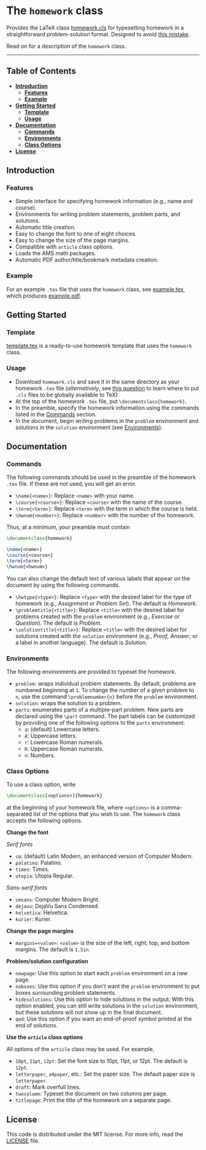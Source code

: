 # The `homework` class

Provides the LaTeX class [homework.cls](homework.cls) for typesetting homework
in a straightforward problem-solution format.
Designed to avoid [this mistake](http://tex.stackexchange.com/a/139878/23505).

Read on for a description of the `homework` class.

----


## Table of Contents

* [**Introduction**](#introduction)
  * [**Features**](#features)
  * [**Example**](#example)
* [**Getting Started**](#getting-started)
  * [**Template**](#template)
  * [**Usage**](#usage)
* [**Documentation**](#documentation)
  * [**Commands**](#commands)
  * [**Environments**](#environments)
  * [**Class Options**](#class-options)
* [**License**](#license)


## Introduction


### Features

* Simple interface for specifying homework information (e.g., name and course).
* Environments for writing problem statements, problem parts, and solutions.
* Automatic title creation.
* Easy to change the font to one of eight choices.
* Easy to change the size of the page margins.
* Compatible with `article` class options.
* Loads the AMS math packages.
* Automatic PDF author/title/bookmark metadata creation.


### Example

For an example `.tex` file that uses the `homework` class, see
[example.tex](example.tex), which produces [example.pdf](example.pdf).


## Getting Started


### Template

[template.tex](template.tex) is a ready-to-use homework template that uses the
`homework` class.


### Usage

* Download `homework.cls` and save it in the same directory as your homework
  `.tex` file (*alternatively*, see
  [this question](http://tex.stackexchange.com/questions/1137/) to learn where
  to put `.cls` files to be globally available to TeX)
* At the top of the homework `.tex` file, put `\documentclass{homework}`.
* In the preamble, specify the homework information using the commands listed in
  the [Commands](#commands) section.
* In the document, begin writing problems in the `problem` environment and
  solutions in the `solution` environment (see [Environments](#environments)).


## Documentation


### Commands

The following commands should be used in the preamble of the homework `.tex`
file.
If these are not used, you will get an error.

* `\name{<name>}`:
  Replace `<name>` with your name.
* `\course{<course>}`:
  Replace `<course>` with the name of the course.
* `\term{<term>}`:
  Replace `<term>` with the term in which the course is held.
* `\hwnum{<number>}`:
  Replace `<number>` with the number of the homework.

Thus, at a *minimum*, your preamble must contain

```tex
\documentclass{homework}

\name{<name>}
\course{<course>}
\term{<term>}
\hwnum{<hwnum>}
```

You can also change the default text of various labels that appear on the
document by using the following commands.

* `\hwtype{<type>}`:
  Replace `<type>` with the desired label for the type of homework (e.g.,
  *Assignment* or *Problem Set*).
  The default is *Homework*.
* `\problemtitle{<title>}`:
  Replace `<title>` with the desired label for problems created with the
  `problem` environment (e.g., *Exercise* or *Question*).
  The default is *Problem*.
* `\solutiontitle{<title>}`:
  Replace `<title>` with the desired label for solutions created with the
  `solution` environment (e.g., *Proof*, *Answer*, or a label in another
  language).
  The default is *Solution*.


### Environments

The following environments are provided to typeset the homework.

* `problem`:
  wraps individual problem statements.
  By default, problems are numbered beginning at `1`.
  To change the number of a given problem to `n`, use the command
  `\problemnumber{n}` before the `problem` environment.
* `solution`:
  wraps the solution to a problem.
* `parts`:
  enumerates parts of a multiple-part problem.
  New parts are declared using the `\part` command.
  The part labels can be customized by providing one of the following options to
  the `parts` environment:
    * `a`:
      (default) Lowercase letters.
    * `A`:
      Uppercase letters.
    * `r`:
      Lowercase Roman numerals.
    * `R`:
      Uppercase Roman numerals.
    * `n`:
      Numbers.


### Class Options

To use a class option, write

```tex
\documentclass[<options>]{homework}
```

at the beginning of your homework file, where `<options>` is a comma-separated
list of the options that you wish to use.
The `homework` class accepts the following options.

**Change the font**

*Serif fonts*

* `cm`:
  (default) Latin Modern, an enhanced version of Computer Modern.
* `palatino`:
  Palatino.
* `times`:
  Times.
* `utopia`:
  Utopia Regular.

*Sans-serif fonts*

* `cmsans`:
  Computer Modern Bright.
* `dejavu`:
  DejaVu Sans Condensed.
* `helvetica`:
  Helvetica.
* `kurier`:
  Kurier.


**Change the page margins**

* `margins=<value>`:
  `<value>` is the size of the left, right, top, and bottom margins.
  The default is `1.5in`.


**Problem/solution configuration**

* `newpage`:
  Use this option to start each `problem` environment on a new page.
* `noboxes`:
  Use this option if you don't want the `problem` environment to put boxes
  surrounding problem statements.
* `hidesolutions`:
  Use this option to hide solutions in the output.
  With this option enabled, you can still write solutions in the `solution`
  environment, but these solutions will not show up in the final document.
* `qed`:
  Use this option if you want an end-of-proof symbol printed at the end of
  solutions.


**Use the `article` class options**

All options of the `article` class may be used. For example,

* `10pt`, `11pt`, `12pt`:
  Set the font size to 10pt, 11pt, or 12pt. The default is `12pt`.
* `letterpaper`, `a4paper`, etc.:
  Set the paper size. The default paper size is `letterpaper`.
* `draft`:
  Mark overfull lines.
* `twocolumn`:
  Typeset the document on two columns per page.
* `titlepage`:
  Print the title of the homework on a separate page.



## License

This code is distributed under the MIT license. For more info, read the
[LICENSE](LICENSE.txt) file.
